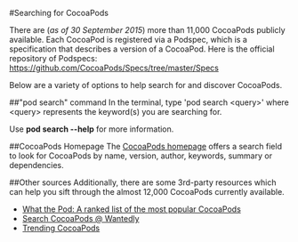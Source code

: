 #Searching for CocoaPods

There are  (*as of 30 September 2015*) more than 11,000 CocoaPods publicly available. Each CocoaPod is registered via a Podspec, which is a specification that describes a version of a CocoaPod. Here is the official repository of Podspecs: https://github.com/CocoaPods/Specs/tree/master/Specs

Below are a variety of options to help search for and discover CocoaPods.

##"pod search" command
In the terminal, type 'pod search \<query\>' where \<query\> represents the keyword(s) you are searching for.

Use **pod search --help** for more information.

##CocoaPods Homepage
The [CocoaPods homepage](https://cocoapods.org) offers a search field to look for CocoaPods by name, version, author, keywords, summary or dependencies.

##Other sources
Additionally, there are some 3rd-party resources which can help you sift through the almost 12,000 CocoaPods currently available.

* [What the Pod: A ranked list of the most popular CocoaPods](http://www.whatthepod.com)  
* [Search CocoaPods @ Wantedly](http://cocoapods.wantedly.com)  
* [Trending CocoaPods](http://trendingcocoapods.github.io)
